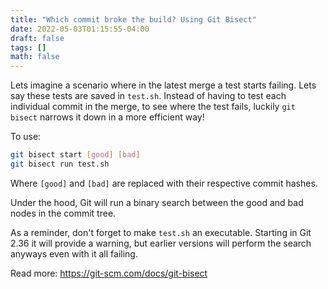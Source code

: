 ```yaml
---
title: "Which commit broke the build? Using Git Bisect"
date: 2022-05-03T01:15:55-04:00
draft: false
tags: []
math: false
---
```


Lets imagine a scenario where in the latest merge a test
starts failing. Lets say these tests are saved
in `test.sh`. Instead of having to test each individual
commit in the merge, to see where the test fails, luckily
`git bisect` narrows it down in a more efficient way!

To use:
```bash
git bisect start [good] [bad]
git bisect run test.sh
```
Where `[good]` and `[bad]` are replaced with their respective
commit hashes.

Under the hood, Git will run a binary search between the good
and bad nodes in the commit tree.

As a reminder, don't forget to make `test.sh` an executable.
Starting in Git 2.36 it will provide a warning, but earlier
versions will perform the search anyways even with it all
failing.


Read more: https://git-scm.com/docs/git-bisect
